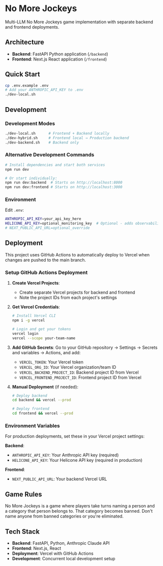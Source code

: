 # No More Jockeys

Multi-LLM No More Jockeys game implementation with separate backend and frontend deployments.

## Architecture

- **Backend**: FastAPI Python application (`/backend`)
- **Frontend**: Next.js React application (`/frontend`)

## Quick Start

```bash
cp .env.example .env
# Add your ANTHROPIC_API_KEY to .env
./dev-local.sh
```

## Development

### Development Modes

```bash
./dev-local.sh      # Frontend + Backend locally
./dev-hybrid.sh     # Frontend local → Production backend  
./dev-backend.sh    # Backend only
```

### Alternative Development Commands

```bash
# Install dependencies and start both services
npm run dev

# Or start individually:
npm run dev:backend  # Starts on http://localhost:8000
npm run dev:frontend # Starts on http://localhost:3000
```

### Environment

Edit `.env`:
```bash
ANTHROPIC_API_KEY=your_api_key_here
HELICONE_API_KEY=optional_monitoring_key  # Optional - adds observability
# NEXT_PUBLIC_API_URL=optional_override
```

## Deployment

This project uses GitHub Actions to automatically deploy to Vercel when changes are pushed to the main branch.

### Setup GitHub Actions Deployment

1. **Create Vercel Projects**:
   - Create separate Vercel projects for backend and frontend
   - Note the project IDs from each project's settings

2. **Get Vercel Credentials**:
   ```bash
   # Install Vercel CLI
   npm i -g vercel
   
   # Login and get your tokens
   vercel login
   vercel --scope your-team-name
   ```

3. **Add GitHub Secrets**:
   Go to your GitHub repository → Settings → Secrets and variables → Actions, and add:
   - `VERCEL_TOKEN`: Your Vercel token
   - `VERCEL_ORG_ID`: Your Vercel organization/team ID  
   - `VERCEL_BACKEND_PROJECT_ID`: Backend project ID from Vercel
   - `VERCEL_FRONTEND_PROJECT_ID`: Frontend project ID from Vercel

4. **Manual Deployment** (if needed):
   ```bash
   # Deploy backend
   cd backend && vercel --prod
   
   # Deploy frontend  
   cd frontend && vercel --prod
   ```

### Environment Variables

For production deployments, set these in your Vercel project settings:

**Backend**:
- `ANTHROPIC_API_KEY`: Your Anthropic API key (required)
- `HELICONE_API_KEY`: Your Helicone API key (required in production)

**Frontend**:
- `NEXT_PUBLIC_API_URL`: Your backend Vercel URL

## Game Rules

No More Jockeys is a game where players take turns naming a person and a category that person belongs to. That category becomes banned. Don't name anyone from banned categories or you're eliminated.

## Tech Stack

- **Backend**: FastAPI, Python, Anthropic Claude API
- **Frontend**: Next.js, React
- **Deployment**: Vercel with GitHub Actions
- **Development**: Concurrent local development setup